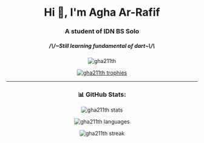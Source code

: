 <!-- Header -->
<h1 align="center">Hi 👋, I'm Agha Ar-Rafif</h1>
<h3 align="center">A student of IDN BS Solo</h3>
<h5 align="center">/\/~Still learning fundamental of dart~\/\</h5>

<!-- Profile Views -->
<p align="center">
  <img src="https://komarev.com/ghpvc/?username=gha211th&label=Profile%20views&color=grey&style=flat" alt="gha211th" />
</p>

<!-- GitHub Trophy -->
<p align="center">
  <a href="https://github.com/ryo-ma/github-profile-trophy">
    <img src="https://github-profile-trophy.vercel.app/?username=gha211th&theme=darkhub&margin-w=15&margin-h=15&no-bg=true&no-frame=true" alt="gha211th trophies" />
  </a>
</p>

---

<!-- GitHub Stats -->
<h3 align="center">📊 GitHub Stats:</h3>
<p align="center">
  <img src="https://github-readme-stats.vercel.app/api?username=gha211th&show_icons=true&theme=dark&hide_border=true" alt="gha211th stats" />
</p>

<p align="center">
  <img src="https://github-readme-stats.vercel.app/api/top-langs?username=gha211th&show_icons=true&layout=compact&theme=dark&hide_border=true" alt="gha211th languages" />
</p>

<p align="center">
  <img src="https://github-readme-streak-stats.herokuapp.com/?user=gha211th&theme=dark&hide_border=true" alt="gha211th streak" />
</p>
